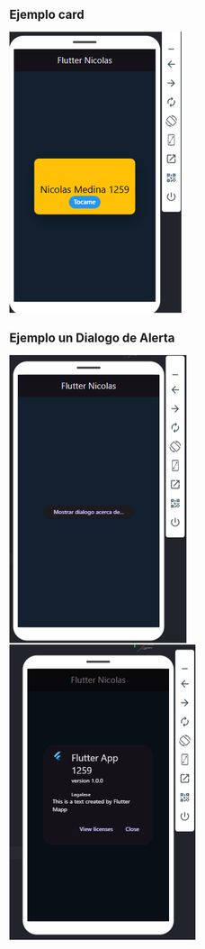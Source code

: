 ## Ejemplo card

 ![La tarjeta](card.png)


 ## Ejemplo un Dialogo de Alerta

 ![La tarjeta](dialogo.png)
 ![La tarjeta](dialogor.png)